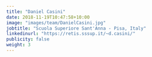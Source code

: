 ```yaml
---
title: "Daniel Casini"
date: 2018-11-19T10:47:58+10:00
image: "images/team/DanielCasini.jpg"
jobtitle: "Scuola Superiore Sant'Anna - Pisa, Italy"
linkedinurl: "https://retis.sssup.it/~d.casini/"
publicity: false
weight: 3
---
```

